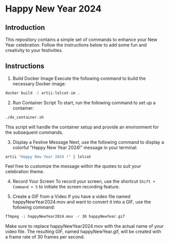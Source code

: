 # Happy New Year 2024
## Introduction
This repository contains a simple set of commands to enhance your New Year celebration. Follow the instructions below to add some fun and creativity to your festivities.

## Instructions
1. Build Docker Image
Execute the following command to build the necessary Docker image:

~~~sh
docker build -t artii-lolcat-im .  
~~~

2.  Run Container Script
To start, run the following command to set up a container:

~~~sh
./do_container.sh
~~~

This script will handle the container setup and provide an environment for the subsequent commands.

3. Display a Festive Message
Next, use the following command to display a colorful "Happy New Year 2024!" message in your terminal:

~~~sh
artii "Happy New Year 2024 !" | lolcat
~~~

Feel free to customize the message within the quotes to suit your celebration theme.

4. Record Your Screen
To record your screen, use the shortcut `Shift + Command + 5` to initiate the screen recording feature.

5. Create a GIF from a Video
If you have a video file named happyNewYear2024.mov and want to convert it into a GIF, use the following command:

~~~sh
ffmpeg -i happyNewYear2024.mov -r 30 happyNewYear.gif
~~~

Make sure to replace happyNewYear2024.mov with the actual name of your video file. The resulting GIF, named happyNewYear.gif, will be created with a frame rate of 30 frames per second.

